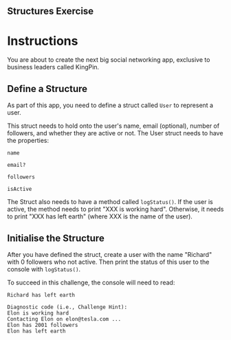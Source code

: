## Structures Exercise

# Instructions

You are about to create the next big social networking app, exclusive to business leaders called KingPin.

## Define a Structure

As part of this app, you need to define a struct called `User` to represent a user.

This struct needs to hold onto the user's name, email (optional), number of followers, and whether they are active or not. The User struct needs to have the properties:

`name`

`email?`

`followers`

`isActive`

The Struct also needs to have a method called `logStatus()`. If the user is active, the method needs to print "XXX is working hard". Otherwise, it needs to print "XXX has left earth" (where XXX is the name of the user).

## Initialise the Structure

After you have defined the struct, create a user with the name "Richard" with 0 followers who not active. Then print the status of this user to the console with `logStatus()`.

To succeed in this challenge, the console will need to read:
```
Richard has left earth

Diagnostic code (i.e., Challenge Hint):
Elon is working hard
Contacting Elon on elon@tesla.com ...
Elon has 2001 followers
Elon has left earth
```

